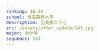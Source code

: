 ```yaml
---
ranking: 16-30
school: 维克森林大学
description: 全美第二十七
src: /assets/offer_update/143.jpg
major: 会计学
sequence: 143
---
```

